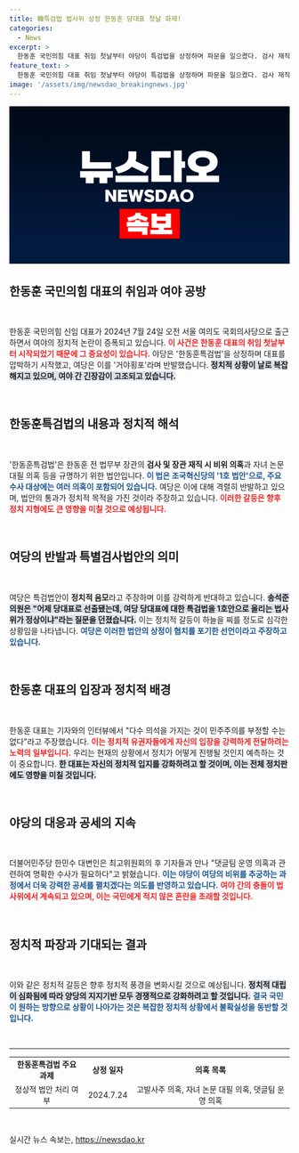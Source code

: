 ```yaml
---
title: 韓특검법 법사위 상정 한동훈 당대표 첫날 화제!
categories:
  - News
excerpt: >
  한동훈 국민의힘 대표 취임 첫날부터 야당이 특검법을 상정하며 파문을 일으켰다. 검사 재직 시 비위의혹과 자녀 논문 대필 의혹 등 수사가 요구되는 상황에서 여야의 치열한 공방이 벌어지고 있다. 클릭해 진실을 확인해보세요!
feature_text: >
  한동훈 국민의힘 대표 취임 첫날부터 야당이 특검법을 상정하며 파문을 일으켰다. 검사 재직 시 비위의혹과 자녀 논문 대필 의혹 등 수사가 요구되는 상황에서 여야의 치열한 공방이 벌어지고 있다. 클릭해 진실을 확인해보세요!
image: '/assets/img/newsdao_breakingnews.jpg'
---
```


<p><img src="/assets/img/newsdao_breakingnews.jpg" alt="ranknews 속보" /></p>

<h2 data-ke-size="size26">한동훈 국민의힘 대표의 취임과 여야 공방</h2>

<p data-ke-size="size16">&nbsp;</p> 

<p>한동훈 국민의힘 신임 대표가 2024년 7월 24일 오전 서울 여의도 국회의사당으로 출근하면서 여야의 정치적 논란이 증폭되고 있습니다. <b><span style="color: #ee2323;">이 사건은 한동훈 대표의 취임 첫날부터 시작되었기 때문에 그 중요성이 있습니다.</span></b> 야당은 '한동훈특검법'을 상정하며 대표를 압박하기 시작했고, 여당은 이를 '거야횡포'라며 반발했습니다. <b><span style="background-color: #21538527;">정치적 상황이 날로 복잡해지고 있으며, 여야 간 긴장감이 고조되고 있습니다.</span></b> </p>

<p data-ke-size="size16">&nbsp;</p>

<h2 data-ke-size="size26">한동훈특검법의 내용과 정치적 해석</h2>

<p data-ke-size="size16">&nbsp;</p> 

<p>'한동훈특검법'은 한동훈 전 법무부 장관의 <b>검사 및 장관 재직 시 비위 의혹</b>과 자녀 논문 대필 의혹 등을 규명하기 위한 법안입니다. <b><span style="color: #1a5490;">이 법은 조국혁신당의 '1호 법안'으로, 주요 수사 대상에는 여러 의혹이 포함되어 있습니다.</span></b> 여당은 이에 대해 격렬히 반발하고 있으며, 법안의 통과가 정치적 목적을 가진 것이라 주장하고 있습니다. <b><span style="color: #ee2323;">이러한 갈등은 향후 정치 지형에도 큰 영향을 미칠 것으로 예상됩니다.</span></b> </p>

<p data-ke-size="size16">&nbsp;</p>

<h2 data-ke-size="size26">여당의 반발과 특별검사법안의 의미</h2>

<p data-ke-size="size16">&nbsp;</p>

<p>여당은 특검법안이 <b>정치적 음모</b>라고 주장하며 이를 강력하게 반대하고 있습니다. <b><span style="background-color: #21538527;">송석준 의원은 "어제 당대표로 선출됐는데, 여당 당대표에 대한 특검법을 1호안으로 올리는 법사위가 정상이냐"라는 질문을 던졌습니다.</span></b> 이는 정치적 갈등이 하늘을 찌를 정도로 심각한 상황임을 나타냅니다. <b><span style="color: #1a5490;">여당은 이러한 법안의 상정이 협치를 포기한 선언이라고 주장하고 있습니다.</span></b> </p>

<p data-ke-size="size16">&nbsp;</p>

<h2 data-ke-size="size26">한동훈 대표의 입장과 정치적 배경</h2>

<p data-ke-size="size16">&nbsp;</p>

<p>한동훈 대표는 기자와의 인터뷰에서 "다수 의석을 가지는 것이 민주주의를 부정할 수는 없다"라고 주장했습니다. <b><span style="color: #ee2323;">이는 정치적 유권자들에게 자신의 입장을 강력하게 전달하려는 노력의 일부입니다.</span></b> 우리는 현재의 상황에서 정치가 어떻게 진행될 것인지 예측하는 것이 중요합니다. <b><span style="background-color: #21538527;">한 대표는 자신의 정치적 입지를 강화하려고 할 것이며, 이는 전체 정치판에도 영향을 미칠 것입니다.</span></b></p>

<p data-ke-size="size16">&nbsp;</p>

<h2 data-ke-size="size26">야당의 대응과 공세의 지속</h2>

<p data-ke-size="size16">&nbsp;</p>

<p>더불어민주당 한민수 대변인은 최고위원회의 후 기자들과 만나 "댓글팀 운영 의혹과 관련하여 명확한 수사가 필요하다"고 밝혔습니다. <b><span style="color: #1a5490;">이는 야당이 여당의 비위를 추궁하는 과정에서 더욱 강력한 공세를 펼치겠다는 의도를 반영하고 있습니다.</span></b> <b><span style="color: #ee2323;">여야 간의 충돌이 법사위에서 계속되고 있으며, 이는 국민에게 적지 않은 혼란을 초래할 것입니다.</span></b> </p>

<p data-ke-size="size16">&nbsp;</p>

<h2 data-ke-size="size26">정치적 파장과 기대되는 결과</h2>

<p data-ke-size="size16">&nbsp;</p>

<p>이와 같은 정치적 갈등은 향후 정치적 풍경을 변화시킬 것으로 예상됩니다. <b><span style="background-color: #21538527;">정치적 대립이 심화됨에 따라 양당의 지지기반 모두 경쟁적으로 강화하려고 할 것입니다.</span></b> <b><span style="color: #1a5490;">결국 국민이 원하는 방향으로 상황이 나아가는 것은 복잡한 정치적 상황에서 불확실성을 동반할 것입니다.</span></b> </p>

<p data-ke-size="size16">&nbsp;</p>

<hr>

<table style="width: 100%; border-collapse: collapse;">
    <tbody>
        <tr>
            <td style="text-align: center; height: 17px;"><b>한동훈특검법 주요 과제</b></td>
            <td style="text-align: center; height: 17px;"><b>상정 일자</b></td>
            <td style="text-align: center; height: 17px;"><b>의혹 목록</b></td>
        </tr>
        <tr>
            <td style="text-align: center; height: 17px;">정상적 법안 처리 여부</td>
            <td style="text-align: center; height: 17px;">2024.7.24</td>
            <td style="text-align: center; height: 17px;">고발사주 의혹, 자녀 논문 대필 의혹, 댓글팀 운영 의혹</td>
        </tr>
    </tbody>
</table>

<p data-ke-size="size16">&nbsp;</p>
실시간 뉴스 속보는, <a href="https://newsdao.kr" rel="dofollow">https://newsdao.kr</a>


